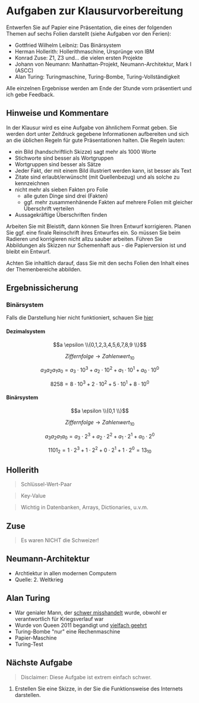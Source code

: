 Aufgaben zur Klausurvorbereitung
===================================

Entwerfen Sie auf Papier eine Präsentation, die eines der folgenden Themen auf sechs Folien darstellt (siehe Aufgaben vor den Ferien):

- Gottfried Wilhelm Leibniz: Das Binärsystem
- Herman Hollerith: Hollerithmaschine, Ursprünge von IBM
- Konrad Zuse: Z1, Z3 und... die vielen ersten Projekte
- Johann von Neumann: Manhattan-Projekt, Neumann-Architektur, Mark I (ASCC)
- Alan Turing: Turingmaschine, Turing-Bombe, Turing-Vollständigkeit

Alle einzelnen Ergebnisse werden am Ende der Stunde vorn präsentiert und ich gebe Feedback.

## Hinweise und Kommentare

In der Klausur wird es eine Aufgabe von ähnlichem Format geben. Sie werden dort unter Zeitdruck gegebene Informationen aufbereiten und sich an die üblichen Regeln für gute Präsentationen halten. Die Regeln lauten:

- ein Bild (handschriftlich Skizze) sagt mehr als 1000 Worte
- Stichworte sind besser als Wortgruppen
- Wortgruppen sind besser als Sätze
- Jeder Fakt, der mit einem Bild illustriert werden kann, ist besser als Text
- Zitate sind erlaubt/erwünscht (mit Quellenbezug) und als solche zu kennzeichnen
- nicht mehr als sieben Fakten pro Folie
    - alle guten Dinge sind drei (Fakten)
    - ggf. mehr zusammenhänende Fakten auf mehrere Folien mit gleicher Überschrift verteilen
- Aussagekräftige Überschriften finden

Arbeiten Sie mit Bleistift, dann können Sie Ihren Entwurf korrigieren. Planen Sie ggf. eine finale Reinschrift ihres Entwurfes ein. So müssen Sie beim Radieren und korrigieren nicht allzu sauber arbeiten. Führen Sie Abbildungen als Skizzen nur Schemenhaft aus - die Papierversion ist und bleibt ein Entwurf.

Achten Sie inhaltlich darauf, dass Sie mit den sechs Folien den Inhalt eines der Themenbereiche abbilden.

## Ergebnissicherung

### Binärsystem

Falls die Darstellung hier nicht funktioniert, schauen Sie [hier](https://docs.gcm.schule/pad/#/yTS3Pc_IQTBrNcLVOjk)

#### Dezimalsystem

$$a \epsilon \\{0,1,2,3,4,5,6,7,8,9 \\}$$

$$Ziffernfolge \rightarrow Zahlenwert_{10}$$

$$a_3 a_2 a_1 a_0 = a_3 \cdot 10^3 + a_2 \cdot 10^2 + a_1 \cdot 10^1 + a_0 \cdot 10^0$$

$$8258 = 8 \cdot 10^3 + 2 \cdot 10^2 + 5 \cdot 10^1 + 8 \cdot 10^0$$

#### Binärsystem

$$a \epsilon \\{0,1 \\}$$

$$Ziffernfolge \rightarrow Zahlenwert_{10}$$

$$
a_3 a_2 a_1 a_0 = a_3 \cdot 2^3 + a_2 \cdot 2^2 + a_1 \cdot 2^1 + a_0 \cdot 2^0
$$

$$
{1101}_2 = 1 \cdot 2^3 + 1 \cdot 2^2 + 0 \cdot 2^1 + 1 \cdot 2^0=13_{10}
$$

## Hollerith

> Schlüssel-Wert-Paar

> Key-Value

> Wichtig in Datenbanken, Arrays, Dictionaries, u.v.m.

## Zuse

> Es waren NICHT die Schweizer!

## Neumann-Architektur

- Archtiektur in allen modernen Computern
- Quelle: 2. Weltkrieg

## Alan Turing

- War genialer Mann, der [schwer misshandelt](https://www.spiegel.de/wissenschaft/mensch/alan-turing-queen-begnadigt-homosexuellen-informatik-pionier-a-940758.html) wurde, obwohl er verantwortlich für Kriegsverlauf war
- Wurde von Queen 2011 begandigt und [vielfach geehrt](https://de.wikipedia.org/wiki/Alan_Turing#Postume_Ehrungen)
- Turing-Bombe "nur" eine Rechenmaschine
- Papier-Maschine
- Turing-Test

## Nächste Aufgabe

> Disclaimer: Diese Aufgabe ist extrem einfach schwer.

1. Erstellen Sie eine Skizze, in der Sie die Funktionsweise des Internets darstellen.

